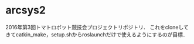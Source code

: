 # arcsys2
2016年第3回トマトロボット競技会プロジェクトリポジトリ．
これをcloneしてきてcatkin_make，setup.shからroslaunchだけで使えるようにするのが目標．
